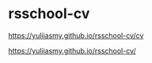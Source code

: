 # rsschool-cv

https://yuliiasmy.github.io/rsschool-cv/cv


https://yuliiasmy.github.io/rsschool-cv/